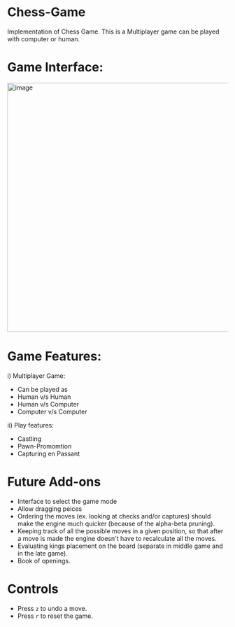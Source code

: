 # Chess-Game
Implementation of Chess Game. This is a Multiplayer game can be played with computer or human.

# Game Interface:
<img width="569" alt="image" src="https://user-images.githubusercontent.com/72267398/211152136-4467df98-d6fd-4d5e-a34a-2dcd260467da.png">

# Game Features:
i) Multiplayer Game:
* Can be played as
* Human v/s Human
* Human v/s Computer
* Computer v/s Computer

ii) Play features:
* Castling
* Pawn-Promomtion
* Capturing en Passant

# Future Add-ons
* Interface to select the game mode
* Allow dragging peices
* Ordering the moves (ex. looking at checks and/or captures) should make the engine much quicker (because of the alpha-beta pruning).
* Keeping track of all the possible moves in a given position, so that after a move is made the engine doesn't have to recalculate all the moves.
* Evaluating kings placement on the board (separate in middle game and in the late game).
* Book of openings.

# Controls
* Press `z` to undo a move.
* Press `r` to reset the game.

